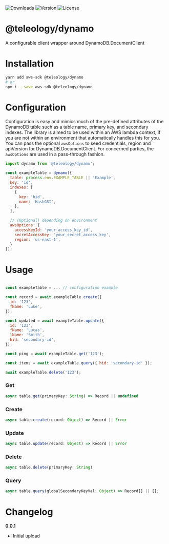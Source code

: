 ![Downloads][link-download] ![Version][link-version] ![License][link-license]

# @teleology/dynamo
A configurable client wrapper around DynamoDB.DocumentClient


# Installation 

```bash
yarn add aws-sdk @teleology/dynamo
# or
npm i --save aws-sdk @teleology/dynamo
```

# Configuration

Configuration is easy and mimics much of the pre-defined attributes of the DynamoDB table such as a table name, primary key, and secondary indexes. The library is aimed to be used within an AWS lambda context, if you are not within an environment that automatically handles this for you. You can pass the optional `awsOptions` to seed credentials, region and apiVersion for DynamoDB.DocumentClient. For concerned parties, the `awsOptions` are used in a pass-through fashion.

```javascript
import dynamo from '@teleology/dynamo';

const exampleTable = dynamo({
  table: process.env.EXAMPLE_TABLE || 'Example',
  key: 'id',
  indexes: [
    {
      key: 'hid',
      name: 'HashGSI',
    },
  ],

  // (Optional) depending on environment
  awsOptions: {
    accessKeyId: 'your_access_key_id', 
    secretAccessKey: 'your_secret_access_key',
    region: 'us-east-1',
  }
});
```

# Usage 

```javascript

const exampleTable = ... // configuration example

const record = await exampleTable.create({
  id: '123',
  fName: 'Luke',
});

const updated = await exampleTable.update({
  id: '123',
  fName: 'Lucas',
  lName: 'Smith',
  hid: 'secondary-id',
});

const ping = await exampleTable.get('123');

const items = await exampleTable.query({ hid: 'secondary-id' });

await exampleTable.delete('123');
```

### Get

```javascript
async table.get(primaryKey: String) => Record || undefined
```

### Create

```javascript
async table.create(record: Object) => Record || Error
```

### Update

```javascript
async table.update(record: Object) => Record || Error
```

### Delete 

```javascript
async table.delete(primaryKey: String)
```

### Query

```javascript
async table.query(globalSecondaryKeyVal: Object) => Record[] || [];
```

# Changelog

**0.0.1**
- Initial upload


[link-download]: https://img.shields.io/npm/dt/@teleology/dynamo
[link-version]: https://img.shields.io/npm/v/@teleology/dynamo.svg
[link-license]: https://img.shields.io/npm/l/@teleology/dynamo.svg
